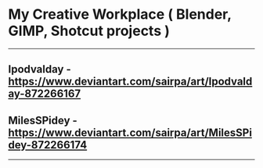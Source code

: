 # My Creative Workplace ( Blender, GIMP, Shotcut projects )
---
## **Ipodvalday** - https://www.deviantart.com/sairpa/art/Ipodvalday-872266167
## **MilesSPidey** - https://www.deviantart.com/sairpa/art/MilesSPidey-872266174
---
